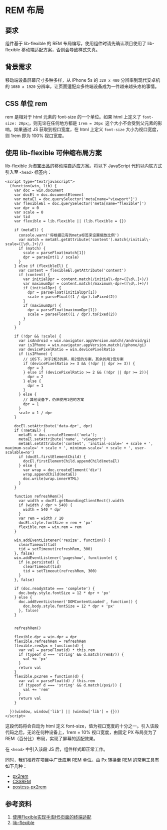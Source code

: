 # REM 布局

## 要求

组件基于 lib-flexible 的 REM 布局编写，使用组件时请先确认项目使用了 lib-flexible 移动端适配方案，否则会导致样式失真。

## 背景需求

移动端设备屏幕尺寸多种多样，从 iPhone 5s 的 `320 x 480` 分辨率到现代安卓机的 `1080 x 1920` 分辨率，让页面适配众多终端设备成为一件越来越头疼的事情。

## CSS 单位 rem

rem 是相对于 html 元素的 font-size 的一个单位。如果 html 上定义了 `font-size: 20px`;，则无论在任何地方都是 `1rem = 20px `这个大小不会受到父元素的影响。如果通过 JS 获取到视口宽度，在 html 上定义 `font-size` 大小为视口宽度，则 1rem 即为 100% 视口宽度。

## 使用 lib-flexible 可伸缩布局方案

lib-flexible 为淘宝出品的移动端自适应方案。将以下 JavaScript 代码以内联方式引入至 `<head>` 标签内：

```
<script type="text/javascript">
  (function(win, lib) {
    var doc = win.document
    var docEl = doc.documentElement
    var metaEl = doc.querySelector('meta[name="viewport"]')
    var flexibleEl = doc.querySelector('meta[name="flexible"]')
    var dpr = 0
    var scale = 0
    var tid
    var flexible = lib.flexible || (lib.flexible = {})

    if (metaEl) {
      console.warn('将根据已有的meta标签来设置缩放比例')
      var match = metaEl.getAttribute('content').match(/initial\-scale=([\d\.]+)/)
      if (match) {
        scale = parseFloat(match[1])
        dpr = parseInt(1 / scale)
      }
    } else if (flexibleEl) {
      var content = flexibleEl.getAttribute('content')
      if (content) {
        var initialDpr = content.match(/initial\-dpr=([\d\.]+)/)
        var maximumDpr = content.match(/maximum\-dpr=([\d\.]+)/)
        if (initialDpr) {
          dpr = parseFloat(initialDpr[1])
          scale = parseFloat((1 / dpr).toFixed(2))
        }
        if (maximumDpr) {
          dpr = parseFloat(maximumDpr[1])
          scale = parseFloat((1 / dpr).toFixed(2))
        }
      }
    }

    if (!dpr && !scale) {
      var isAndroid = win.navigator.appVersion.match(/android/gi)
      var isIPhone = win.navigator.appVersion.match(/iphone/gi)
      var devicePixelRatio = win.devicePixelRatio
      if (isIPhone) {
        // iOS下，对于2和3的屏，用2倍的方案，其余的用1倍方案
        if (devicePixelRatio >= 3 && (!dpr || dpr >= 3)) {
          dpr = 3
        } else if (devicePixelRatio >= 2 && (!dpr || dpr >= 2)){
          dpr = 2
        } else {
          dpr = 1
        }
      } else {
        // 其他设备下，仍旧使用1倍的方案
        dpr = 1
      }
      scale = 1 / dpr
    }

    docEl.setAttribute('data-dpr', dpr)
    if (!metaEl) {
      metaEl = doc.createElement('meta');
      metaEl.setAttribute('name', 'viewport')
      metaEl.setAttribute('content', 'initial-scale=' + scale + ', maximum-scale=' + scale + ', minimum-scale=' + scale + ', user-scalable=no')
      if (docEl.firstElementChild) {
        docEl.firstElementChild.appendChild(metaEl)
      } else {
        var wrap = doc.createElement('div')
        wrap.appendChild(metaEl)
        doc.write(wrap.innerHTML)
      }
    }

    function refreshRem(){
      var width = docEl.getBoundingClientRect().width
      if (width / dpr > 540) {
        width = 540 * dpr
      }
      var rem = width / 10
      docEl.style.fontSize = rem + 'px'
      flexible.rem = win.rem = rem
    }

    win.addEventListener('resize', function() {
      clearTimeout(tid)
      tid = setTimeout(refreshRem, 300)
    }, false)
    win.addEventListener('pageshow', function(e) {
      if (e.persisted) {
        clearTimeout(tid)
        tid = setTimeout(refreshRem, 300)
      }
    }, false)

    if (doc.readyState === 'complete') {
      doc.body.style.fontSize = 12 * dpr + 'px'
    } else {
      doc.addEventListener('DOMContentLoaded', function() {
        doc.body.style.fontSize = 12 * dpr + 'px'
      }, false)
    }


    refreshRem()

    flexible.dpr = win.dpr = dpr
    flexible.refreshRem = refreshRem
    flexible.rem2px = function(d) {
      var val = parseFloat(d) * this.rem
      if (typeof d === 'string' && d.match(/rem$/)) {
        val += 'px'
      }
      return val
    }
    flexible.px2rem = function(d) {
      var val = parseFloat(d) / this.rem
      if (typeof d === 'string' && d.match(/px$/)) {
        val += 'rem'
      }
      return val
    }

  })(window, window['lib'] || (window['lib'] = {}))
</script>
```

这段代码将会自动为 html 定义 font-size，值为视口宽度的十分之一。引入该段代码之后，无论在何种设备上，1rem = 10% 视口宽度，由固定 PX 布局变为了 REM（百分比）布局，实现了屏幕的适配效果。

在 `<head>` 中引入该段 JS 后，组件样式即正常工作。

同时，我们推荐在项目中广泛应用 REM 单位。由 Px 转换至 REM 的常用工具有如下几种：

- [px2rem](https://github.com/songsiqi/px2rem)
- [CSSREM](https://github.com/flashlizi/cssrem)
- [postcss-px2rem](https://www.npmjs.com/package/postcss-px2rem)

## 参考资料

1. [使用Flexible实现手淘H5页面的终端适配](https://github.com/amfe/article/issues/17)
2. [lib-flexible](https://github.com/amfe/lib-flexible)
